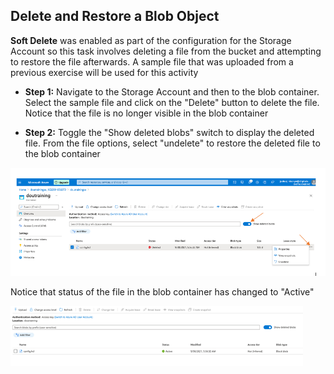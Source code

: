 ## Delete and Restore a Blob Object 
**Soft Delete** was enabled as part of the configuration for the Storage Account so this task involves deleting a file from the bucket and attempting to restore the file afterwards. A sample file that was uploaded from a  previous exercise will be used for this activity

- **Step 1:** Navigate to the Storage Account and then to the blob container. Select the sample file and click on the "Delete" button to delete the file. Notice that the file is no longer visible in the blob container

- **Step 2:** Toggle the "Show deleted blobs" switch to display the deleted file. From the file options, select "undelete" to restore the deleted file to the blob container

![Deleted](../images/iam_storage/deleted.png)

Notice that status of the file in the blob container has changed to "Active"

![Active](../images/iam_storage/active.png)